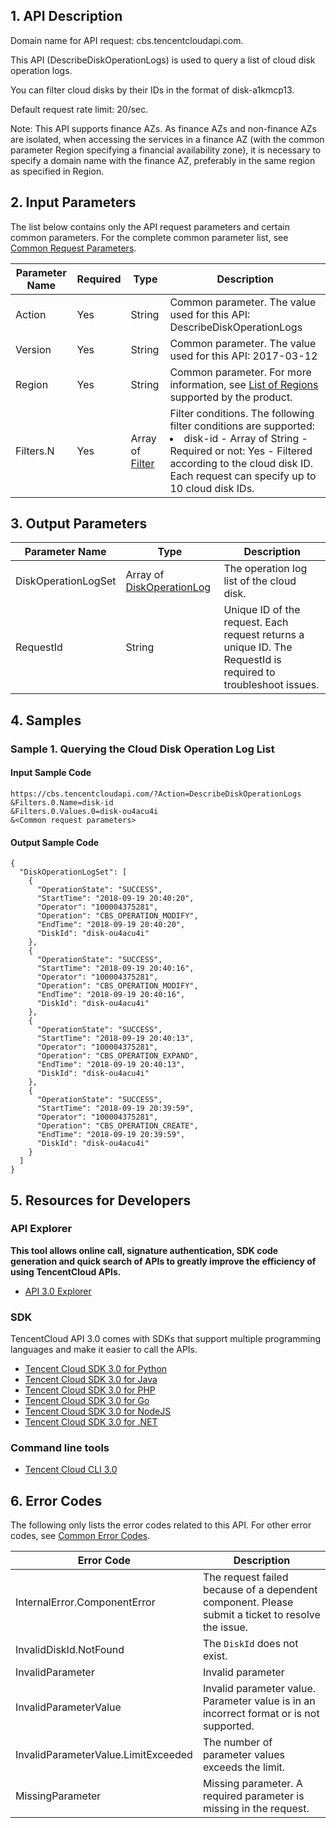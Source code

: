 ## 1. API Description

Domain name for API request: cbs.tencentcloudapi.com.

This API (DescribeDiskOperationLogs) is used to query a list of cloud disk operation logs.

You can filter cloud disks by their IDs in the format of disk-a1kmcp13.


Default request rate limit: 20/sec.

Note: This API supports finance AZs. As finance AZs and non-finance AZs are isolated, when accessing the services in a finance AZ (with the common parameter Region specifying a financial availability zone), it is necessary to specify a domain name with the finance AZ, preferably in the same region as specified in Region.



## 2. Input Parameters

The list below contains only the API request parameters and certain common parameters. For the complete common parameter list, see [Common Request Parameters](/document/api/362/15637).

| Parameter Name | Required | Type | Description |
|---------|---------|---------|---------|
| Action | Yes | String | Common parameter. The value used for this API: DescribeDiskOperationLogs |
| Version | Yes | String | Common parameter. The value used for this API: 2017-03-12 |
| Region | Yes | String | Common parameter. For more information, see [List of Regions](/document/api/362/15637#.E5.9C.B0.E5.9F.9F.E5.88.97.E8.A1.A8) supported by the product. |
| Filters.N | Yes | Array of [Filter](/document/api/362/15669#Filter) | Filter conditions. The following filter conditions are supported: <br/><li>disk-id - Array of String - Required or not: Yes - Filtered according to the cloud disk ID. Each request can specify up to 10 cloud disk IDs. |

## 3. Output Parameters

| Parameter Name | Type | Description |
|---------|---------|---------|
| DiskOperationLogSet | Array of [DiskOperationLog](/document/api/362/15669#DiskOperationLog) | The operation log list of the cloud disk.|
| RequestId | String | Unique ID of the request. Each request returns a unique ID. The RequestId is required to troubleshoot issues.  |

## 4. Samples

### Sample 1. Querying the Cloud Disk Operation Log List

#### Input Sample Code

```
https://cbs.tencentcloudapi.com/?Action=DescribeDiskOperationLogs
&Filters.0.Name=disk-id
&Filters.0.Values.0=disk-ou4acu4i
&<Common request parameters>
```

#### Output Sample Code

```
{
  "DiskOperationLogSet": [
    {
      "OperationState": "SUCCESS",
      "StartTime": "2018-09-19 20:40:20",
      "Operator": "100004375281",
      "Operation": "CBS_OPERATION_MODIFY",
      "EndTime": "2018-09-19 20:40:20",
      "DiskId": "disk-ou4acu4i"
    },
    {
      "OperationState": "SUCCESS",
      "StartTime": "2018-09-19 20:40:16",
      "Operator": "100004375281",
      "Operation": "CBS_OPERATION_MODIFY",
      "EndTime": "2018-09-19 20:40:16",
      "DiskId": "disk-ou4acu4i"
    },
    {
      "OperationState": "SUCCESS",
      "StartTime": "2018-09-19 20:40:13",
      "Operator": "100004375281",
      "Operation": "CBS_OPERATION_EXPAND",
      "EndTime": "2018-09-19 20:40:13",
      "DiskId": "disk-ou4acu4i"
    },
    {
      "OperationState": "SUCCESS",
      "StartTime": "2018-09-19 20:39:59",
      "Operator": "100004375281",
      "Operation": "CBS_OPERATION_CREATE",
      "EndTime": "2018-09-19 20:39:59",
      "DiskId": "disk-ou4acu4i"
    }
  ]
}
```


## 5. Resources for Developers

### API Explorer

**This tool allows online call, signature authentication, SDK code generation and quick search of APIs to greatly improve the efficiency of using TencentCloud APIs.**

* [API 3.0 Explorer](https://console.cloud.tencent.com/api/explorer?Product=cbs&Version=2017-03-12&Action=DescribeDiskOperationLogs)

### SDK

TencentCloud API 3.0 comes with SDKs that support multiple programming languages and make it easier to call the APIs.

* [Tencent Cloud SDK 3.0 for Python](https://github.com/TencentCloud/tencentcloud-sdk-python)
* [Tencent Cloud SDK 3.0 for Java](https://github.com/TencentCloud/tencentcloud-sdk-java)
* [Tencent Cloud SDK 3.0 for PHP](https://github.com/TencentCloud/tencentcloud-sdk-php)
* [Tencent Cloud SDK 3.0 for Go](https://github.com/TencentCloud/tencentcloud-sdk-go)
* [Tencent Cloud SDK 3.0 for NodeJS](https://github.com/TencentCloud/tencentcloud-sdk-nodejs)
* [Tencent Cloud SDK 3.0 for .NET](https://github.com/TencentCloud/tencentcloud-sdk-dotnet)

### Command line tools

* [Tencent Cloud CLI 3.0](https://cloud.tencent.com/document/product/440/6176)

## 6. Error Codes

The following only lists the error codes related to this API. For other error codes, see [Common Error Codes](/document/api/362/15694#.E5.85.AC.E5.85.B1.E9.94.99.E8.AF.AF.E7.A0.81).

| Error Code | Description |
|---------|---------|
| InternalError.ComponentError | The request failed because of a dependent component. Please submit a ticket to resolve the issue. |
| InvalidDiskId.NotFound | The `DiskId` does not exist. |
| InvalidParameter | Invalid parameter |
| InvalidParameterValue | Invalid parameter value. Parameter value is in an incorrect format or is not supported. |
| InvalidParameterValue.LimitExceeded | The number of parameter values exceeds the limit. |
| MissingParameter | Missing parameter. A required parameter is missing in the request. |
